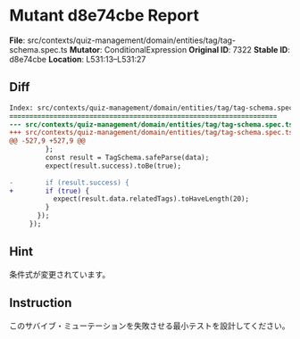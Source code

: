 # Mutant d8e74cbe Report

**File**: src/contexts/quiz-management/domain/entities/tag/tag-schema.spec.ts
**Mutator**: ConditionalExpression
**Original ID**: 7322
**Stable ID**: d8e74cbe
**Location**: L531:13–L531:27

## Diff

```diff
Index: src/contexts/quiz-management/domain/entities/tag/tag-schema.spec.ts
===================================================================
--- src/contexts/quiz-management/domain/entities/tag/tag-schema.spec.ts	original
+++ src/contexts/quiz-management/domain/entities/tag/tag-schema.spec.ts	mutated #7322
@@ -527,9 +527,9 @@
         };
         const result = TagSchema.safeParse(data);
         expect(result.success).toBe(true);
 
-        if (result.success) {
+        if (true) {
           expect(result.data.relatedTags).toHaveLength(20);
         }
       });
     });
```

## Hint

条件式が変更されています。

## Instruction

このサバイブ・ミューテーションを失敗させる最小テストを設計してください。
